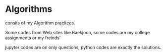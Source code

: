 # Algorithms

consits of my Algorithm pracitces.

Some codes from Web sites like Baekjoon,
some codes are my college assignments or my freinds'

jupyter codes are on only questions,
python codes are exactly the solutions.
